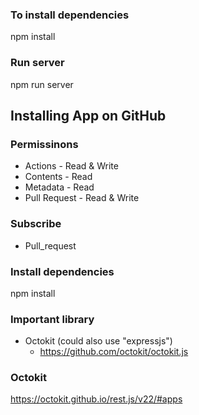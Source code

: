 
### To install dependencies
npm install

### Run server
npm run server


## Installing App on GitHub

### Permissinons

- Actions - Read & Write
- Contents - Read
- Metadata - Read
- Pull Request - Read & Write

### Subscribe
- Pull_request


### Install dependencies
npm install

### Important library
- Octokit (could also use "expressjs")
    - https://github.com/octokit/octokit.js


### Octokit
https://octokit.github.io/rest.js/v22/#apps
